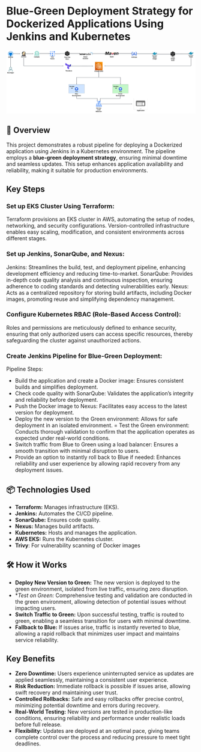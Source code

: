 # Blue-Green Deployment Strategy for Dockerized Applications Using Jenkins and Kubernetes

![Project Logo](./Architecture.png) <!-- Replace with your project logo -->

## 📖 Overview

This project demonstrates a robust pipeline for deploying a Dockerized application using Jenkins in a Kubernetes environment. The pipeline employs a **blue-green deployment strategy**, ensuring minimal downtime and seamless updates. This setup enhances application availability and reliability, making it suitable for production environments.

## Key Steps

### Set up EKS Cluster Using Terraform:
Terraform provisions an EKS cluster in AWS, automating the setup of nodes, networking, and security configurations. Version-controlled infrastructure enables easy scaling, modification, and consistent environments across different stages.

### Set up Jenkins, SonarQube, and Nexus:

Jenkins: Streamlines the build, test, and deployment pipeline, enhancing development efficiency and reducing time-to-market.
SonarQube: Provides in-depth code quality analysis and continuous inspection, ensuring adherence to coding standards and detecting vulnerabilities early.
Nexus: Acts as a centralized repository for storing build artifacts, including Docker images, promoting reuse and simplifying dependency management.

### Configure Kubernetes RBAC (Role-Based Access Control):
Roles and permissions are meticulously defined to enhance security, ensuring that only authorized users can access specific resources, thereby safeguarding the cluster against unauthorized actions.

### Create Jenkins Pipeline for Blue-Green Deployment:
Pipeline Steps:

- Build the application and create a Docker image: Ensures consistent builds and simplifies deployment.
- Check code quality with SonarQube: Validates the application’s integrity and reliability before deployment.
- Push the Docker image to Nexus: Facilitates easy access to the latest version for deployment.
- Deploy the new version to the Green environment: Allows for safe deployment in an isolated environment.
= Test the Green environment: Conducts thorough validation to confirm that the application operates as expected under real-world conditions.
- Switch traffic from Blue to Green using a load balancer: Ensures a smooth transition with minimal disruption to users.
- Provide an option to instantly roll back to Blue if needed: Enhances reliability and user experience by allowing rapid recovery from any deployment issues.

## 📦 Technologies Used

- **Terraform:** Manages infrastructure (EKS).
- **Jenkins:** Automates the CI/CD pipeline.
- **SonarQube:** Ensures code quality.
- **Nexus:** Manages build artifacts.
- **Kubernetes:** Hosts and manages the application.
- **AWS EKS:** Runs the Kubernetes cluster.
- **Trivy**: For vulnerability scanning of Docker images

## 🛠 How it Works

- **Deploy New Version to Green:** The new version is deployed to the green environment, isolated from live traffic, ensuring zero disruption.
- **Test on Green:* Comprehensive testing and validation are conducted in the green environment, allowing detection of potential issues without impacting users.
- **Switch Traffic to Green:** Upon successful testing, traffic is routed to green, enabling a seamless transition for users with minimal downtime.
- **Fallback to Blue:** If issues arise, traffic is instantly reverted to blue, allowing a rapid rollback that minimizes user impact and maintains service reliability.

## Key Benefits

- **Zero Downtime:** Users experience uninterrupted service as updates are applied seamlessly, maintaining a consistent user experience.
- **Risk Reduction:** Immediate rollback is possible if issues arise, allowing swift recovery and maintaining user trust.
- **Controlled Rollbacks:** Safe and easy rollbacks offer precise control, minimizing potential downtime and errors during recovery.
- **Real-World Testing:** New versions are tested in production-like conditions, ensuring reliability and performance under realistic loads before full release.
- **Flexibility:** Updates are deployed at an optimal pace, giving teams complete control over the process and reducing pressure to meet tight deadlines.
